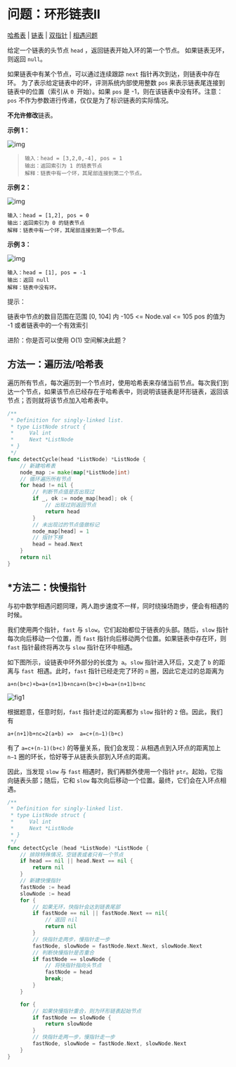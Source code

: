# 问题：环形链表II

[哈希表](/classify/algorithm/基础数据结构-哈希表) | [链表](/classify/algorithm/基础数据结构-链表) | [双指针](/classify/algorithm/技巧-双指针) | [相遇问题](/classify/algorithm/数学-相遇问题)

给定一个链表的头节点  `head` ，返回链表开始入环的第一个节点。 如果链表无环，则返回 `null`。

如果链表中有某个节点，可以通过连续跟踪 `next` 指针再次到达，则链表中存在环。 为了表示给定链表中的环，评测系统内部使用整数 `pos` 来表示链表尾连接到链表中的位置（索引从 `0 `开始）。如果 `pos` 是 -1，则在该链表中没有环。注意：`pos` 不作为参数进行传递，仅仅是为了标识链表的实际情况。

**不允许修改**链表。

**示例 1：**

![img](https://assets.leetcode.com/uploads/2018/12/07/circularlinkedlist.png)

> ```
> 输入：head = [3,2,0,-4], pos = 1
> 输出：返回索引为 1 的链表节点
> 解释：链表中有一个环，其尾部连接到第二个节点。
> ```

**示例 2：**

![img](https://assets.leetcode-cn.com/aliyun-lc-upload/uploads/2018/12/07/circularlinkedlist_test2.png)

```
输入：head = [1,2], pos = 0
输出：返回索引为 0 的链表节点
解释：链表中有一个环，其尾部连接到第一个节点。
```

**示例 3：**

![img](https://assets.leetcode-cn.com/aliyun-lc-upload/uploads/2018/12/07/circularlinkedlist_test3.png)

```
输入：head = [1], pos = -1
输出：返回 null
解释：链表中没有环。
```

提示：

链表中节点的数目范围在范围 [0, 104] 内
-105 <= Node.val <= 105
pos 的值为 -1 或者链表中的一个有效索引


进阶：你是否可以使用 O(1) 空间解决此题？

## 方法一：遍历法/哈希表

遍历所有节点，每次遍历到一个节点时，使用哈希表来存储当前节点。每次我们到达一个节点，如果该节点已经存在于哈希表中，则说明该链表是环形链表，返回该节点；否则就将该节点加入哈希表中。

```go
/**
 * Definition for singly-linked list.
 * type ListNode struct {
 *     Val int
 *     Next *ListNode
 * }
 */
func detectCycle(head *ListNode) *ListNode {
    // 新建哈希表
    node_map := make(map[*ListNode]int)
    // 循环遍历所有节点
    for head != nil {
        // 判断节点值是否出现过
        if _, ok := node_map[head]; ok {
            // 出现过则返回节点
            return head
        }
        // 未出现过的节点值做标记
        node_map[head] = 1
        // 指针下移
        head = head.Next
    }
    return nil
}
```

## *方法二：快慢指针 

与初中数学相遇问题同理，两人跑步速度不一样，同时绕操场跑步，便会有相遇的时候。

我们使用两个指针，`fast` 与 `slow`。它们起始都位于链表的头部。随后，`slow` 指针每次向后移动一个位置，而 `fast` 指针向后移动两个位置。如果链表中存在环，则 `fast` 指针最终将再次与 `slow` 指针在环中相遇。

如下图所示，设链表中环外部分的长度为` a`。`slow` 指针进入环后，又走了 `b` 的距离与 `fast `相遇。此时，`fast` 指针已经走完了环的 `n` 圈，因此它走过的总距离为 

`a+n(b+c)+b=a+(n+1)b+nca+n(b+c)+b=a+(n+1)b+nc`

![fig1](https://assets.leetcode-cn.com/solution-static/142/142_fig1.png)

根据题意，任意时刻，`fast` 指针走过的距离都为 `slow` 指针的 `2` 倍。因此，我们有

`a+(n+1)b+nc=2(a+b) =>	a=c+(n−1)(b+c)`

有了 `a=c+(n-1)(b+c)` 的等量关系，我们会发现：从相遇点到入环点的距离加上 `n−1` 圈的环长，恰好等于从链表头部到入环点的距离。

因此，当发现 `slow` 与 `fast` 相遇时，我们再额外使用一个指针 `ptr`。起始，它指向链表头部；随后，它和 `slow` 每次向后移动一个位置。最终，它们会在入环点相遇。

```go
/**
 * Definition for singly-linked list.
 * type ListNode struct {
 *     Val int
 *     Next *ListNode
 * }
 */
func detectCycle (head *ListNode) *ListNode {
    // 排除特殊情况，空链表或者只有一个节点
    if head == nil || head.Next == nil {
        return nil
    }
    // 新建快慢指针
    fastNode := head
    slowNode := head
    for {
        // 如果无环，快指针会达到链表尾部
        if fastNode == nil || fastNode.Next == nil{
            // 返回 nil
            return nil
        }
		// 快指针走两步，慢指针走一步
        fastNode, slowNode = fastNode.Next.Next, slowNode.Next
        // 判断快慢指针是否重合
        if fastNode == slowNode {
            // 将快指针指向头节点
            fastNode = head
            break;
        }
    }

    for {
        // 如果快慢指针重合，则为环形链表起始节点
        if fastNode == slowNode {
            return slowNode
        }
        // 快指针走两一步，慢指针走一步
        fastNode, slowNode = fastNode.Next, slowNode.Next
    }
} 
```

